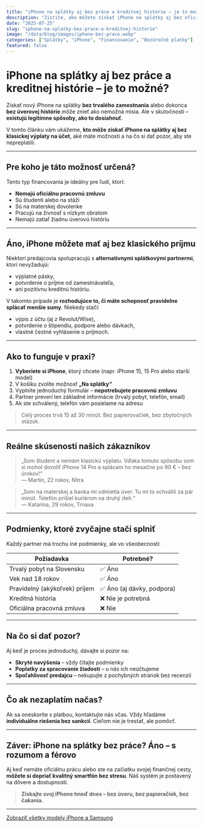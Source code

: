 ```yaml
---
title: "iPhone na splátky aj bez práce a kreditnej histórie – je to možné?"
description: "Zistite, ako môžete získať iPhone na splátky aj bez oficiálneho zamestnania alebo úverovej histórie. Jednoducho, rýchlo a bez skrytých podmienok."
date: "2025-07-25"
slug: "iphone-na-splatky-bez-prace-a-kreditnej-historie"
image: "/data/blog/images/iphone-bez-prace.webp"
categories: ["Splátky", "iPhone", "Financovanie", "Bezúročné platby"]
featured: false
---
```


# iPhone na splátky aj bez práce a kreditnej histórie – je to možné?

Získať nový iPhone na splátky **bez trvalého zamestnania** alebo dokonca **bez úverovej histórie** môže znieť ako nemožná misia. Ale v skutočnosti – **existujú legitímne spôsoby, ako to dosiahnuť**. 

V tomto článku vám ukážeme, **kto môže získať iPhone na splátky aj bez klasickej výplaty na účet**, aké máte možnosti a na čo si dať pozor, aby ste nepreplatili.

---

##  Pre koho je táto možnosť určená?

Tento typ financovania je ideálny pre ľudí, ktorí:

-  **Nemajú oficiálnu pracovnú zmluvu**
-  Sú študenti alebo na stáži
-  Sú na materskej dovolenke
-  Pracujú na živnosť s nízkym obratom
-  Nemajú zatiaľ žiadnu úverovú históriu

---

##  Áno, iPhone môžete mať aj bez klasického príjmu

Niektorí predajcovia spolupracujú s **alternatívnymi splátkovými partnermi**, ktorí nevyžadujú:

- výplatné pásky,
- potvrdenie o príjme od zamestnávateľa,
- ani pozitívnu kreditnú históriu.

V takomto prípade je **rozhodujúce to, či máte schopnosť pravidelne splácať menšie sumy**. Niekedy stačí:

- výpis z účtu (aj z Revolut/Wise),
- potvrdenie o štipendiu, podpore alebo dávkach,
- vlastné čestné vyhlásenie o príjmoch.

---

##  Ako to funguje v praxi?

1. **Vyberiete si iPhone**, ktorý chcete (napr. iPhone 15, 15 Pro alebo starší model)
2. V košíku zvolíte možnosť **„Na splátky“**
3. Vyplníte jednoduchý formulár – **nepotrebujete pracovnú zmluvu**
4. Partner preverí len základné informácie (trvalý pobyt, telefón, email)
5. Ak ste schválený, telefón vám posielame na adresu

>  Celý proces trvá 15 až 30 minút. Bez papierovačiek, bez zbytočných otázok.

---

##  Reálne skúsenosti našich zákazníkov

> „Som študent a nemám klasickú výplatu. Vďaka tomuto spôsobu som si mohol dovoliť iPhone 14 Pro a splácam ho mesačne po 90 € – bez úrokov!“  
> — Martin, 22 rokov, Nitra

> „Som na materskej a banka mi odmietla úver. Tu mi to schválili za pár minút. Telefón prišiel kuriérom na druhý deň.“  
> — Katarína, 29 rokov, Trnava

---

##  Podmienky, ktoré zvyčajne stačí splniť

Každý partner má trochu iné podmienky, ale vo všeobecnosti:

| Požiadavka                      | Potrebné?     |
|--------------------------------|---------------|
| Trvalý pobyt na Slovensku      | ✅ Áno         |
| Vek nad 18 rokov               | ✅ Áno         |
| Pravidelný (akýkoľvek) príjem | ✅ Áno (aj dávky, podpora) |
| Kreditná história              | ❌ Nie je potrebná |
| Oficiálna pracovná zmluva      | ❌ Nie         |

---

##  Na čo si dať pozor?

Aj keď je proces jednoduchý, dávajte si pozor na:

- **Skryté navýšenia** – vždy čítajte podmienky
- **Poplatky za spracovanie žiadosti** – u nás ich neúčtujeme
- **Spoľahlivosť predajcu** – nekupujte z pochybných stránok bez recenzií

---

##  Čo ak nezaplatím načas?

Ak sa oneskoríte s platbou, kontaktujte nás včas. Vždy hľadáme **individuálne riešenia bez sankcií**. Cieľom nie je trestať, ale pomôcť.

---

##  Záver: iPhone na splátky bez práce? Áno – s rozumom a férovo

Aj keď nemáte oficiálnu prácu alebo ste na začiatku svojej finančnej cesty, **môžete si dopriať kvalitný smartfón bez stresu**. Náš systém je postavený na dôvere a dostupnosti.

> **Získajte svoj iPhone hneď dnes – bez úveru, bez papieračiek, bez čakania.**

---

 [Zobraziť všetky modely iPhone a Samsung](/katalog)
